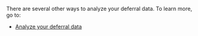 There are several other ways to analyze your deferral data. To learn more, go to:

- [Analyze your deferral data](../finance-how-defer-revenue-expenses.md#analyze-your-deferral-data)
